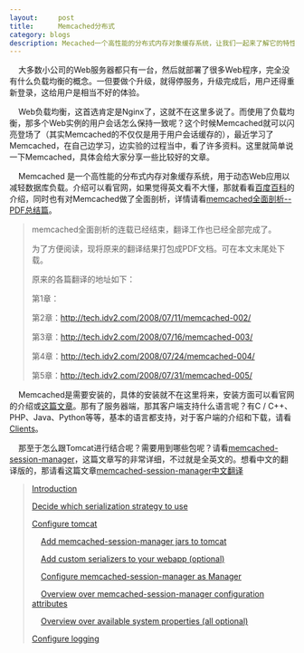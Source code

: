 ```yaml
---
layout:     post
title:      Memcached分布式
category: blogs
description: Mecached一个高性能的分布式内存对象缓存系统，让我们一起来了解它的特性。
---
```


&nbsp;&nbsp;&nbsp;&nbsp;大多数小公司的Web服务器都只有一台，然后就部署了很多Web程序，完全没有什么负载均衡的概念。一但要做个升级，就得停服务，升级完成后，用户还得重新登录，这给用户是相当不好的体验。

&nbsp;&nbsp;&nbsp;&nbsp;Web负载均衡，这首选肯定是Nginx了，这就不在这里多说了。而使用了负载均衡，那多个Web实例的用户会话怎么保持一致呢？这个时候Memcached就可以闪亮登场了（其实Memcached的不仅仅是用于用户会话缓存的），最近学习了Memcached，在自己边学习，边实验的过程当中，看了许多资料。这里就简单说一下Memcached，具体会给大家分享一些比较好的文章。

&nbsp;&nbsp;&nbsp;&nbsp;Memcached 是一个高性能的分布式内存对象缓存系统，用于动态Web应用以减轻数据库负载。介绍可以看官网，如果觉得英文看不大懂，那就看看[百度百科](http://baike.baidu.com/link?url=5s_KtQnwf9DohOzjy3rBtUpBMX21lLHE9ZjB6DibbAyXmyE2juRn5hCUt9cdTnoS)的介绍，同时也有对Memcached做了全面剖析，详情请看[memcached全面剖析--PDF总结篇](http://blog.charlee.li/memcached-pdf/)。 

> memcached全面剖析的连载已经结束，翻译工作也已经全部完成了。
> 
> 为了方便阅读，现将原来的翻译结果打包成PDF文档。可在本文末尾处下载。
> 
> 原来的各篇翻译的地址如下：
> 
>    第1章：
>
>    第2章：http://tech.idv2.com/2008/07/11/memcached-002/
>
>    第3章：http://tech.idv2.com/2008/07/16/memcached-003/
>
>    第4章：http://tech.idv2.com/2008/07/24/memcached-004/
>
>    第5章：http://tech.idv2.com/2008/07/31/memcached-005/ 

&nbsp;&nbsp;&nbsp;&nbsp;Memcached是需要安装的，具体的安装就不在这里将来，安装方面可以看官网的介绍或[这篇文章](http://www.cnblogs.com/czh-liyu/archive/2010/04/27/1722084.html)。那有了服务器端，那其客户端支持什么语言呢？有C / C++、PHP、Java、Python等等，基本的语言都支持，对于客户端的介绍和下载，请看[Clients](http://code.google.com/p/memcached/wiki/Clients)。

&nbsp;&nbsp;&nbsp;&nbsp;那至于怎么跟Tomcat进行结合呢？需要用到哪些包呢？请看[memcached-session-manager](http://code.google.com/p/memcached-session-manager/wiki/SetupAndConfiguration)，这篇文章写的非常详细，不过就是全英文的。想看中文的翻译版的，那请看这篇文章[memcached-session-manager中文翻译](http://chenzhou123520.iteye.com/blog/1650212)

> [Introduction](http://code.google.com/p/memcached-session-manager/wiki/SetupAndConfiguration#Introduction)
> 
>    [Decide which serialization strategy to use](http://code.google.com/p/memcached-session-manager/wiki/SetupAndConfiguration#Decide_which_serialization_strategy_to_use)
>
>    [Configure tomcat](http://code.google.com/p/memcached-session-manager/wiki/SetupAndConfiguration#Configure_tomcat)
>
>    &nbsp;&nbsp;&nbsp;&nbsp;[Add memcached-session-manager jars to tomcat](http://code.google.com/p/memcached-session-manager/wiki/SetupAndConfiguration#Add_memcached-session-manager_jars_to_tomcat)
>
>    &nbsp;&nbsp;&nbsp;&nbsp;[Add custom serializers to your webapp (optional)](http://code.google.com/p/memcached-session-manager/wiki/SetupAndConfiguration#Add_custom_serializers_to_your_webapp_(optional))
> 
>   &nbsp;&nbsp;&nbsp;&nbsp;[Configure memcached-session-manager as <Context> Manager](http://code.google.com/p/memcached-session-manager/wiki/SetupAndConfiguration#Configure_memcached-session-manager_as_%3CContext%3E_Manager)
>
>    &nbsp;&nbsp;&nbsp;&nbsp;[Overview over memcached-session-manager configuration attributes](http://code.google.com/p/memcached-session-manager/wiki/SetupAndConfiguration#Overview_over_memcached-session-manager_configuration_attributes)
>
>    &nbsp;&nbsp;&nbsp;&nbsp;[Overview over available system properties (all optional)](http://code.google.com/p/memcached-session-manager/wiki/SetupAndConfiguration#Overview_over_available_system_properties_(all_optional))
>
>    [Configure logging](http://code.google.com/p/memcached-session-manager/wiki/SetupAndConfiguration#Configure_logging)

